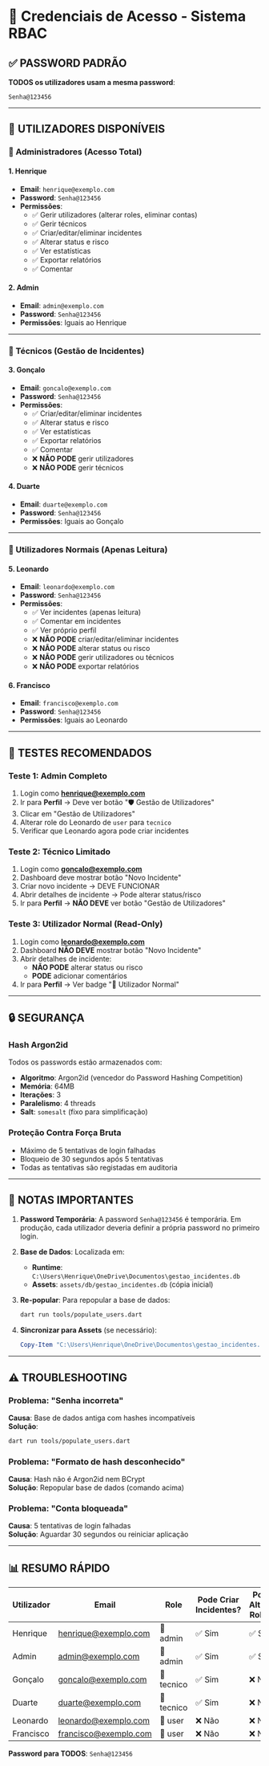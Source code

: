# 🔐 Credenciais de Acesso - Sistema RBAC

## ✅ PASSWORD PADRÃO

**TODOS os utilizadores usam a mesma password**:
```
Senha@123456
```

---

## 👥 UTILIZADORES DISPONÍVEIS

### 👑 Administradores (Acesso Total)

#### 1. Henrique
- **Email**: `henrique@exemplo.com`
- **Password**: `Senha@123456`
- **Permissões**:
  - ✅ Gerir utilizadores (alterar roles, eliminar contas)
  - ✅ Gerir técnicos
  - ✅ Criar/editar/eliminar incidentes
  - ✅ Alterar status e risco
  - ✅ Ver estatísticas
  - ✅ Exportar relatórios
  - ✅ Comentar

#### 2. Admin
- **Email**: `admin@exemplo.com`
- **Password**: `Senha@123456`
- **Permissões**: Iguais ao Henrique

---

### 🔧 Técnicos (Gestão de Incidentes)

#### 3. Gonçalo
- **Email**: `goncalo@exemplo.com`
- **Password**: `Senha@123456`
- **Permissões**:
  - ✅ Criar/editar/eliminar incidentes
  - ✅ Alterar status e risco
  - ✅ Ver estatísticas
  - ✅ Exportar relatórios
  - ✅ Comentar
  - ❌ **NÃO PODE** gerir utilizadores
  - ❌ **NÃO PODE** gerir técnicos

#### 4. Duarte
- **Email**: `duarte@exemplo.com`
- **Password**: `Senha@123456`
- **Permissões**: Iguais ao Gonçalo

---

### 👤 Utilizadores Normais (Apenas Leitura)

#### 5. Leonardo
- **Email**: `leonardo@exemplo.com`
- **Password**: `Senha@123456`
- **Permissões**:
  - ✅ Ver incidentes (apenas leitura)
  - ✅ Comentar em incidentes
  - ✅ Ver próprio perfil
  - ❌ **NÃO PODE** criar/editar/eliminar incidentes
  - ❌ **NÃO PODE** alterar status ou risco
  - ❌ **NÃO PODE** gerir utilizadores ou técnicos
  - ❌ **NÃO PODE** exportar relatórios

#### 6. Francisco
- **Email**: `francisco@exemplo.com`
- **Password**: `Senha@123456`
- **Permissões**: Iguais ao Leonardo

---

## 🧪 TESTES RECOMENDADOS

### Teste 1: Admin Completo
1. Login como **henrique@exemplo.com**
2. Ir para **Perfil** → Deve ver botão "🛡️ Gestão de Utilizadores"
3. Clicar em "Gestão de Utilizadores"
4. Alterar role do Leonardo de `user` para `tecnico`
5. Verificar que Leonardo agora pode criar incidentes

### Teste 2: Técnico Limitado
1. Login como **goncalo@exemplo.com**
2. Dashboard deve mostrar botão "Novo Incidente"
3. Criar novo incidente → DEVE FUNCIONAR
4. Abrir detalhes de incidente → Pode alterar status/risco
5. Ir para **Perfil** → **NÃO DEVE** ver botão "Gestão de Utilizadores"

### Teste 3: Utilizador Normal (Read-Only)
1. Login como **leonardo@exemplo.com**
2. Dashboard **NÃO DEVE** mostrar botão "Novo Incidente"
3. Abrir detalhes de incidente:
   - **NÃO PODE** alterar status ou risco
   - **PODE** adicionar comentários
4. Ir para **Perfil** → Ver badge "👤 Utilizador Normal"

---

## 🔒 SEGURANÇA

### Hash Argon2id
Todos os passwords estão armazenados com:
- **Algoritmo**: Argon2id (vencedor do Password Hashing Competition)
- **Memória**: 64MB
- **Iterações**: 3
- **Paralelismo**: 4 threads
- **Salt**: `somesalt` (fixo para simplificação)

### Proteção Contra Força Bruta
- Máximo de 5 tentativas de login falhadas
- Bloqueio de 30 segundos após 5 tentativas
- Todas as tentativas são registadas em auditoria

---

## 📝 NOTAS IMPORTANTES

1. **Password Temporária**: A password `Senha@123456` é temporária. Em produção, cada utilizador deveria definir a própria password no primeiro login.

2. **Base de Dados**: Localizada em:
   - **Runtime**: `C:\Users\Henrique\OneDrive\Documentos\gestao_incidentes.db`
   - **Assets**: `assets/db/gestao_incidentes.db` (cópia inicial)

3. **Re-popular**: Para repopular a base de dados:
   ```bash
   dart run tools/populate_users.dart
   ```

4. **Sincronizar para Assets** (se necessário):
   ```powershell
   Copy-Item "C:\Users\Henrique\OneDrive\Documentos\gestao_incidentes.db" -Destination "assets\db\gestao_incidentes.db" -Force
   ```

---

## ⚠️ TROUBLESHOOTING

### Problema: "Senha incorreta"
**Causa**: Base de dados antiga com hashes incompatíveis  
**Solução**:
```bash
dart run tools/populate_users.dart
```

### Problema: "Formato de hash desconhecido"
**Causa**: Hash não é Argon2id nem BCrypt  
**Solução**: Repopular base de dados (comando acima)

### Problema: "Conta bloqueada"
**Causa**: 5 tentativas de login falhadas  
**Solução**: Aguardar 30 segundos ou reiniciar aplicação

---

## 📊 RESUMO RÁPIDO

| Utilizador | Email | Role | Pode Criar Incidentes? | Pode Alterar Roles? |
|-----------|-------|------|----------------------|-------------------|
| Henrique | henrique@exemplo.com | 👑 admin | ✅ Sim | ✅ Sim |
| Admin | admin@exemplo.com | 👑 admin | ✅ Sim | ✅ Sim |
| Gonçalo | goncalo@exemplo.com | 🔧 tecnico | ✅ Sim | ❌ Não |
| Duarte | duarte@exemplo.com | 🔧 tecnico | ✅ Sim | ❌ Não |
| Leonardo | leonardo@exemplo.com | 👤 user | ❌ Não | ❌ Não |
| Francisco | francisco@exemplo.com | 👤 user | ❌ Não | ❌ Não |

**Password para TODOS**: `Senha@123456`
